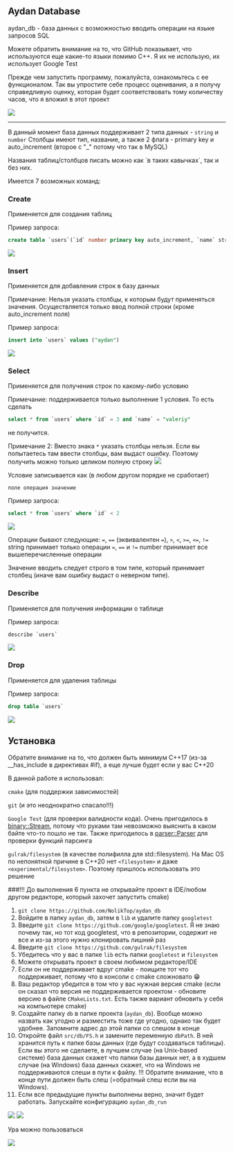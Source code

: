 ## Aydan Database

aydan_db - база данных с возможностью вводить операции на языке запросов SQL

Можете обратить внимание на то, что GitHub показывает, что используются еще какие-то языки помимо C++.
Я их не использую, их использует Google Test

Прежде чем запустить программу, пожалуйста, ознакомьтесь с ее функционалом. Так вы упростите себе процесс оценивания, а я получу справедливую оценку, которая будет соответствовать тому количеству часов, что я вложил в этот проект

![](https://sun9-74.userapi.com/impg/TJuguPINVFPnxtadKT7QvZuigFEu14sVA4iKBA/UIhqnuVReLg.jpg?size=1120x280&quality=96&sign=31a7acff8f3f63fed2d63fb30395aaa7&type=album)

--- 
В данный момент база данных поддерживает 2 типа данных - `string` и `number`
Столбцы имеют тип, название, а также 2 флага - primary key и auto_increment (второе с "_" потому что так в MySQL)

Названия таблиц/столбцов писать можно как \`в таких кавычках\`, так и без них.

Имеется 7 возможных команд:

### Create
Применяется для создания таблиц

Пример запроса:
```sql
create table `users`(`id` number primary key auto_increment, `name` string)
```

![](https://sun9-1.userapi.com/impg/lq-N2qDSpd2O80s5m_suUPBWZuJDfiD8Lit7CQ/HcmGFUrGOco.jpg?size=1376x202&quality=96&sign=6aa512f15cb68c46d781cc8845a13fe1&type=album)

### Insert
Применяется для добавления строк в базу данных

Примечание: Нельзя указать столбцы, к которым будут применяться значения. Осуществляется только ввод полной строки (кроме auto_increment поля)

Пример запроса:
```sql
insert into `users` values ("aydan")
```

![](https://sun9-62.userapi.com/impg/3yNiaeqKEImWymdtIABt72hzwvWcXHzJzzKKBA/28Gb17Y8gdM.jpg?size=736x260&quality=96&sign=4fe9e317c2748412ca3d4d1111abc572&type=album)

### Select
Применяется для получения строк по какому-либо условию

Примечание: поддерживается только выполнение 1 условия.
То есть сделать 
```sql
select * from `users` where `id` = 3 and `name` = "valeriy"
```
не получится.

Примечание 2: Вместо знака `*` указать столбцы нельзя. Если вы попытаетесь там ввести столбцы, вам выдаст ошибку. Поэтому получить можно только целиком полную строку
![](https://sun9-8.userapi.com/impg/IbYEKAjbSFjtPyoeBmpbZ59D2fCp9NsFVRSmdg/DJZhj2hsT_I.jpg?size=976x210&quality=96&sign=5559a47c8fde44a19721cec0cadaaa41&type=album)

Условие записывается как (в любом другом порядке не сработает)
``` 
поле операция значение
```

Пример запроса:
```sql
select * from `users` where `id` < 2
```

![](https://sun9-33.userapi.com/impg/jw47RGAtbt2wftvpoeAzkoFAO7QQEN4-wuN-0g/wJ9w4hDaQnQ.jpg?size=770x250&quality=96&sign=2dedd12832d9d087f2ae68559a2675d2&type=album)

Операции бывают следующие: `=`, `==` (эквивалентен `=`), `>`, `<`, `>=`, `<=`, `!=`
string принимает только операции `=`, `==` и `!=` 
number принимает все вышеперечисленные операции

Значение вводить следует строго в том типе, который принимает столбец (иначе вам ошибку выдаст о неверном типе).

### Describe
Применяется для получения информации о таблице

Пример запроса:
```sql
describe `users`
```

![](https://sun9-18.userapi.com/impg/S60INUyRoPGlE0h0wCmeRHXiigvPL4r1mRSM_g/O4ejfLlxbS8.jpg?size=828x262&quality=96&sign=78ad2b1259401871ac4e3bb84e2f0336&type=album)

### Drop
Применяется для удаления таблицы

Пример запроса:
```sql
drop table `users`
```

![](https://sun9-27.userapi.com/impg/vxR1rc7NXnRq9SYp_8NBZNj34PU1aD3NbxzSNA/6DgVXkwJq5Y.jpg?size=570x134&quality=96&sign=9fe1474e491a0a8d1554ddc38d8f12db&type=album)

## Установка 

Обратите внимание на то, что должен быть минимум C++17 (из-за __has_include в директивах #if), а еще лучше будет если у вас C++20

В данной работе я использовал:

`cmake` (для поддержки зависимостей)

`git` (и это неоднократно спасало!!!)

`Google Test` (для проверки валидности кода). Очень пригодилось в [binary::Stream](https://github.com/NolikTop/aydan_db/blob/main/src/binary/Stream.cpp), 
потому что руками там невозможно выяснить в каком байте что-то пошло не так. Также пригодилось в [parser::Parser](https://github.com/NolikTop/aydan_db/blob/main/src/parser/Parser.cpp) для проверки функций парсинга

`gulrak/filesystem` (в качестве полифилла для std::filesystem). На Mac OS по непонятной причине в C++20 нет `<filesystem>` и даже `<experimental/filesystem>`. Поэтому пришлось использовать это решение

###!!! До выполнения 6 пункта не открывайте проект в IDE/любом другом редакторе, который захочет запустить cmake)

1) `git clone https://github.com/NolikTop/aydan_db`
2) Войдите в папку `aydan_db`, затем в `lib` и удалите папку `googletest`
3) Введите `git clone https://github.com/google/googletest`. Я не знаю почему так, но тот код googletest, что в репозитории, содержит не все и из-за этого нужно клонировать лишний раз
4) Введите `git clone https://github.com/gulrak/filesystem`
5) Убедитесь что у вас в папке `lib` есть папки `googletest` и `filesystem`
6) Можете открывать проект в своем любимом редакторе/IDE
7) Если он не поддерживает вдруг cmake - поищите тот что поддерживает, потому что в консоли с cmake сложновато 😁
8) Ваш редактор убедится в том что у вас нужная версия cmake (если он сказал что версия не поддерживается проектом - обновите версию в файле `CMakeLists.txt`. Есть также вариант обновить у себя на компьютере cmake)
9) Создайте папку `db` в папке проекта (`aydan_db`). Вообще можно назвать как угодно и разместить тоже где угодно, однако так будет удобнее. Запомните адрес до этой папки со слешом в конце
10) Откройте файл `src/db/FS.h` и замените переменную `dbPath`. В ней хранится путь к папке базы данных (где будут создаваться таблицы). 
    Если вы этого не сделаете, в лучшем случае (на Unix-based системе) 
    база данных скажет что папки базы данных нет, а в худшем случае (на Windows) база данных скажет, что на Windows не поддерживаются слеши в пути к файлу.
    !!! Обратите внимание, что в конце пути должен быть слеш (=обратный слеш если вы на Windows).
11) Если все предыдущие пункты выполнены верно, значит будет работать. Запускайте конфигурацию `aydan_db_run`

![](https://sun9-60.userapi.com/impg/jlvZhB4YwXRjs2eGX-Y1FiWd_ItyCG0k2fZefQ/szvagyu21eM.jpg?size=458x168&quality=96&sign=cb73b166c27cdc040d45676fdc5286cb&type=album)
![](https://sun9-27.userapi.com/impg/1gYAkZ4KOIisQC-00BOs-BdGRzD9vukqhLbQwQ/6QNw5yACUuU.jpg?size=456x158&quality=96&sign=0b5d3dac1abd2842ed061f2f4c66abe9&type=album)

Ура можно пользоваться

![](https://sun9-26.userapi.com/impg/eegUOzNEV1_DlGLiSl-nQLfyYwlG0IlpYmPWxw/a-YQHB4Ij60.jpg?size=1122x260&quality=96&sign=4ee7f16c8757b06c5e969e5fa9970424&type=album)